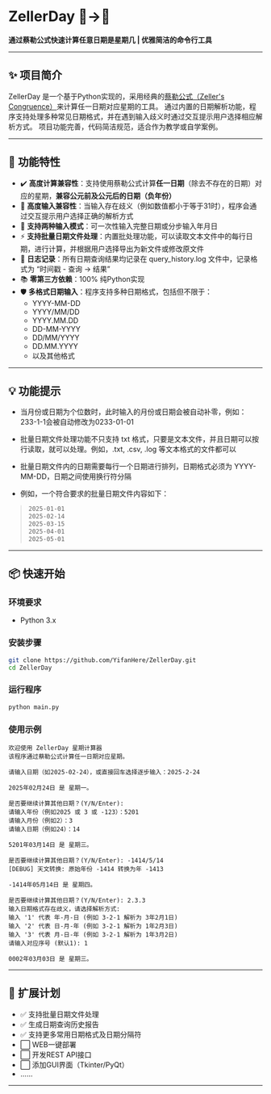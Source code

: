 # ZellerDay 📅→📆

**通过蔡勒公式快速计算任意日期是星期几 | 优雅简洁的命令行工具**

---

## ✨ 项目简介

ZellerDay 是一个基于Python实现的，采用经典的[蔡勒公式（Zeller's Congruence）](https://en.wikipedia.org/wiki/Zeller%27s_congruence)来计算任一日期对应星期的工具。
通过内置的日期解析功能，程序支持处理多种常见日期格式，并在遇到输入歧义时通过交互提示用户选择相应解析方式。
项目功能完善，代码简洁规范，适合作为教学或自学案例。

---

## 🚀 功能特性
- ✔️ **高度计算兼容性**：支持使用蔡勒公式计算**任一日期**（除去不存在的日期）对应的星期，**兼容公元前及公元后的日期（负年份）**
- 🔢 **高度输入兼容性**：当输入存在歧义（例如数值都小于等于31时），程序会通过交互提示用户选择正确的解析方式
- 📌 **支持两种输入模式**：可一次性输入完整日期或分步输入年月日
- ⚡ **支持批量日期文件处理**：内置批处理功能，可以读取文本文件中的每行日期，进行计算，并根据用户选择导出为新文件或修改原文件
- 🔁 **日志记录**：所有日期查询结果均记录在 query_history.log 文件中，记录格式为 “时间戳 - 查询 -> 结果”
- 📚 **零第三方依赖**：100% 纯Python实现
- 🛡️  **多格式日期输入**：程序支持多种日期格式，包括但不限于：
  - YYYY-MM-DD
  - YYYY/MM/DD
  - YYYY.MM.DD
  - DD-MM-YYYY
  - DD/MM/YYYY
  - DD.MM.YYYY
  - 以及其他格式

---

## 💡 功能提示

- 当月份或日期为个位数时，此时输入的月份或日期会被自动补零，例如：233-1-1会被自动修改为0233-01-01

- 批量日期文件处理功能不只支持 txt 格式，只要是文本文件，并且日期可以按行读取，就可以处理。例如，.txt, .csv, .log 等文本格式的文件都可以

- 批量日期文件内的日期需要每行一个日期进行排列，日期格式必须为 YYYY-MM-DD，日期之间使用换行符分隔

- 例如，一个符合要求的批量日期文件内容如下：
>```bash
>2025-01-01
>2025-02-14
>2025-03-15
>2025-04-01
>2025-05-01
>```

---

## 📦 快速开始

### 环境要求
- Python 3.x

### 安装步骤
```bash
git clone https://github.com/YifanHere/ZellerDay.git
cd ZellerDay
```

### 运行程序
```bash
python main.py
```

### 使用示例
```
欢迎使用 ZellerDay 星期计算器
该程序通过蔡勒公式计算任一日期对应星期。

请输入日期（如2025-02-24），或直接回车选择逐步输入：2025-2-24

2025年02月24日 是 星期一。

是否要继续计算其他日期？(Y/N/Enter):
请输入年份（例如2025 或 3 或 -123）：5201
请输入月份（例如2）：3
请输入日期（例如24）：14

5201年03月14日 是 星期三。

是否要继续计算其他日期？(Y/N/Enter): -1414/5/14
[DEBUG] 天文转换: 原始年份 -1414 转换为年 -1413

-1414年05月14日 是 星期四。

是否要继续计算其他日期？(Y/N/Enter): 2.3.3
输入日期格式存在歧义，请选择解析方式:
输入 '1' 代表 年-月-日 (例如 3-2-1 解析为 3年2月1日)
输入 '2' 代表 日-月-年 (例如 3-2-1 解析为 1年2月3日)
输入 '3' 代表 月-日-年 (例如 3-2-1 解析为 1年3月2日)
请输入对应序号 (默认1): 1

0002年03月03日 是 星期三。
```

---

## 🌱 扩展计划

- ✅ 支持批量日期文件处理
- ✅ 生成日期查询历史报告
- ✅ 支持更多常用日期格式及日期分隔符
- ⬜ WEB一键部署
- ⬜ 开发REST API接口
- ⬜ 添加GUI界面（Tkinter/PyQt）
- ......
---